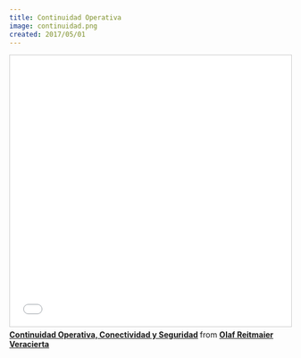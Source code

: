 ```yaml
---
title: Continuidad Operativa
image: continuidad.png
created: 2017/05/01
---
```


<div class="text-center">
<iframe src="//www.slideshare.net/slideshow/embed_code/key/6YefCRYQqXWCkp" width="595" height="485" frameborder="0" marginwidth="0" marginheight="0" scrolling="no" style="border:1px solid #CCC; border-width:1px; margin-bottom:5px; max-width: 100%;" allowfullscreen> </iframe> <div style="margin-bottom:5px"> <strong> <a href="//www.slideshare.net/olafrv/continuidad-operativa-conectividad-y-seguridad" title="Continuidad Operativa, Conectividad y Seguridad" target="_blank">Continuidad Operativa, Conectividad y Seguridad</a> </strong> from <strong><a href="https://www.slideshare.net/olafrv" target="_blank">Olaf Reitmaier Veracierta</a></strong> </div>
</div>